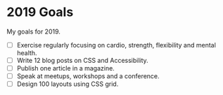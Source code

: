 # 2019 Goals

My goals for 2019.   

- [ ] Exercise regularly focusing on cardio, strength, flexibility and mental health. 
- [ ] Write 12 blog posts on CSS and Accessibility. 
- [ ] Publish one article in a magazine. 
- [ ] Speak at meetups, workshops and a conference. 
- [ ] Design 100 layouts using CSS grid.
